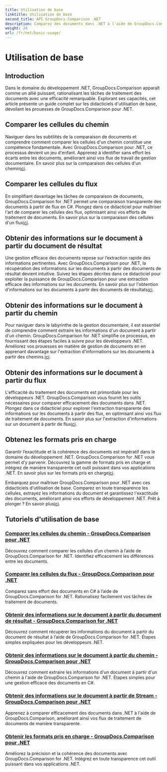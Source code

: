 ```yaml
---
title: Utilisation de base
linktitle: Utilisation de base
second_title: API GroupDocs.Comparison .NET
description: Comparez des documents dans .NET à l'aide de GroupDocs.Comparison. Découvrez des didacticiels d'utilisation de base couvrant la comparaison de cellules, l'extraction d'informations sur les documents et les formats pris en charge.
weight: 24
url: /fr/net/basic-usage/
---
```


# Utilisation de base

## Introduction

Dans le domaine du développement .NET, GroupDocs.Comparison apparaît comme un allié puissant, rationalisant les tâches de traitement des documents avec une efficacité remarquable. Explorant ses capacités, cet article présente un guide complet sur les didacticiels d'utilisation de base, dévoilant les prouesses de GroupDocs.Comparison pour .NET.

## Comparer les cellules du chemin
 Naviguer dans les subtilités de la comparaison de documents et comprendre comment comparer les cellules d'un chemin constitue une compétence fondamentale. Avec GroupDocs.Comparison pour .NET, ce processus devient un jeu d'enfant. Apprenez à identifier sans effort les écarts entre les documents, améliorant ainsi vos flux de travail de gestion documentaire. En savoir plus sur la comparaison des cellules d'un chemin[ici](./compare-cells-from-path/).

## Comparer les cellules du flux
En simplifiant davantage les tâches de comparaison de documents, GroupDocs.Comparison for .NET permet une comparaison transparente des documents à partir de flux en C#. Plongez dans ce didacticiel pour maîtriser l'art de comparer les cellules des flux, optimisant ainsi vos efforts de traitement de documents. En savoir plus sur la comparaison des cellules d'un flux[ici](./compare-cells-from-stream/).

## Obtenir des informations sur le document à partir du document de résultat
 Une gestion efficace des documents repose sur l’extraction rapide des informations pertinentes. Avec GroupDocs.Comparison pour .NET, la récupération des informations sur les documents à partir des documents de résultat devient intuitive. Suivez les étapes décrites dans ce didacticiel pour exploiter la puissance de GroupDocs.Comparison pour une extraction efficace des informations sur les documents. En savoir plus sur l'obtention d'informations sur les documents à partir des documents de résultats[ici](./get-document-info-from-result-document/).

## Obtenir des informations sur le document à partir du chemin
Pour naviguer dans le labyrinthe de la gestion documentaire, il est essentiel de comprendre comment extraire les informations d'un document à partir d'un chemin. GroupDocs.Comparison for .NET simplifie ce processus, en fournissant des étapes faciles à suivre pour les développeurs .NET. Améliorez vos prouesses en matière de gestion de documents en en apprenant davantage sur l'extraction d'informations sur les documents à partir des chemins.[ici](./get-document-info-from-path/).

## Obtenir des informations sur le document à partir du flux
 L'efficacité du traitement des documents est primordiale pour les développeurs .NET. GroupDocs.Comparison vous fournit les outils nécessaires pour comparer efficacement des documents dans .NET. Plongez dans ce didacticiel pour explorer l'extraction transparente des informations sur les documents à partir des flux, en optimisant ainsi vos flux de traitement de documents. En savoir plus sur l'extraction d'informations sur un document à partir de flux[ici](./get-document-info-from-stream/).

## Obtenez les formats pris en charge
Garantir l’exactitude et la cohérence des documents est impératif dans le domaine du développement .NET. GroupDocs.Comparison for .NET vous permet d’y parvenir. Découvrez la gamme de formats pris en charge et intégrez de manière transparente cet outil puissant dans vos applications .NET. En savoir plus sur les formats pris en charge[ici](./get-supported-formats/).

 Embarquez pour maîtriser GroupDocs.Comparison pour .NET avec ces didacticiels d'utilisation de base. Comparez en toute transparence les cellules, extrayez les informations du document et garantissez l'exactitude des documents, améliorant ainsi vos efforts de développement .NET. Prêt à plonger ? En savoir plus[ici](https://tutorials.groupdocs.com/comparison/net).
## Tutoriels d'utilisation de base
### [Comparer les cellules du chemin - GroupDocs.Comparison pour .NET](./compare-cells-from-path/)
Découvrez comment comparer les cellules d’un chemin à l’aide de GroupDocs.Comparison for .NET. Identifiez efficacement les différences entre les documents.
### [Comparer les cellules du flux - GroupDocs.Comparison pour .NET](./compare-cells-from-stream/)
Comparez sans effort des documents en C# à l’aide de GroupDocs.Comparison for .NET. Rationalisez facilement vos tâches de traitement de documents.
### [Obtenir des informations sur le document à partir du document de résultat - GroupDocs.Comparison for .NET](./get-document-info-from-result-document/)
Découvrez comment récupérer les informations du document à partir du document de résultat à l’aide de GroupDocs.Comparison for .NET. Étapes simples expliquées pour les développeurs .NET.
### [Obtenir des informations sur le document à partir du chemin - GroupDocs.Comparison pour .NET](./get-document-info-from-path/)
Découvrez comment extraire les informations d'un document à partir d'un chemin à l'aide de GroupDocs.Comparison for .NET. Étapes simples pour une gestion efficace des documents en C#.
### [Obtenir des informations sur le document à partir de Stream - GroupDocs.Comparison pour .NET](./get-document-info-from-stream/)
Apprenez à comparer efficacement des documents dans .NET à l'aide de GroupDocs.Comparison, améliorant ainsi vos flux de traitement de documents de manière transparente.
### [Obtenir les formats pris en charge - GroupDocs.Comparison pour .NET](./get-supported-formats/)
Améliorez la précision et la cohérence des documents avec GroupDocs.Comparison for .NET. Intégrez en toute transparence cet outil puissant dans vos applications .NET.